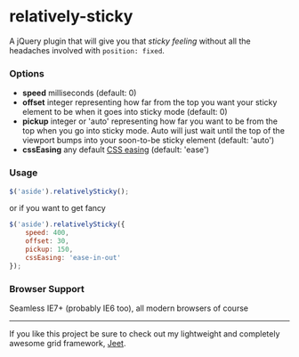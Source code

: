 relatively-sticky
=================

A jQuery plugin that will give you that *sticky feeling* without all the headaches involved with `position: fixed`.

### Options

- **speed** milliseconds (default: 0)
- **offset** integer representing how far from the top you want your sticky element to be when it goes into sticky mode (default: 0)
- **pickup** integer or 'auto' representing how far you want to be from the top when you go into sticky mode. Auto will just wait until the top of the viewport bumps into your soon-to-be sticky element (default: 'auto')
- **cssEasing** any default [CSS easing](https://developer.mozilla.org/en-US/docs/Web/CSS/transition-timing-function) (default: 'ease')

### Usage

```javascript
$('aside').relativelySticky();
```

or if you want to get fancy

```javascript
$('aside').relativelySticky({
    speed: 400,
    offset: 30,
    pickup: 150,
    cssEasing: 'ease-in-out'
});
```

### Browser Support

Seamless IE7+ (probably IE6 too), all modern browsers of course

---

If you like this project be sure to check out my lightweight and completely awesome grid framework, [Jeet](https://github.com/mojotech/jeet/).
